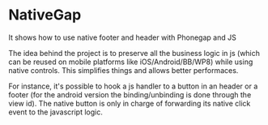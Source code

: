 NativeGap
=========

It shows how to use native footer and header with Phonegap and JS


The idea behind the project is to preserve all the business logic in js (which can be reused on mobile platforms like iOS/Android/BB/WP8)
while using native controls. This simplifies things and allows better performaces.

For instance, it's possible to hook a js handler to a button in an header or a footer (for the android version the binding/unbinding is done through the view id).
The native button is only in charge of forwarding its native click event to the javascript logic.
